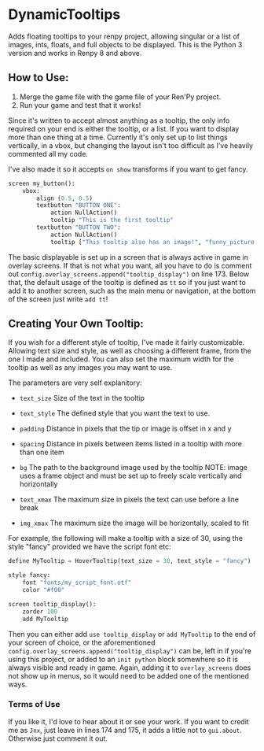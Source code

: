 # DynamicTooltips
Adds floating tooltips to your renpy project, allowing singular or a list of images, ints, floats, and full objects to be displayed. This is the Python 3 version and works in Renpy 8 and above.

## How to Use:

1. Merge the game file with the game file of your Ren'Py project.
2. Run your game and test that it works!

Since it's written to accept almost anything as a tooltip, the only info required on your end is either the tooltip, or a list. If you want to display more than one thing at a time. Currently it's only set up to list things vertically, in a vbox, but changing the layout isn't too difficult as I've heavily commented all my code.

I've also made it so it accepts `on show` transforms if you want to get fancy.

```py
screen my_button():
    vbox:
        align (0.5, 0.5)
        textbutton "BUTTON ONE":
            action NullAction()
            tooltip "This is the first tooltip"
        textbutton "BUTTON TWO":
            action NullAction()
            tooltip ["This tooltip also has an image!", "funny_picture.png"]
```

The basic displayable is set up in a screen that is always active in game in overlay screens. If that is not what you want, all you have to do is comment out `config.overlay_screens.append("tooltip_display")` on line 173. Below that, the default usage of the tooltip is defined as `tt` so if you just want to add it to another screen, such as the main menu or navigation, at the bottom of the screen just write `add tt`!

## Creating Your Own Tooltip:

If you wish for a different style of tooltip, I've made it fairly customizable. Allowing text size and style, as well as choosing a different frame, from the one I made and included. You can also set the maximum width for the tooltip as well as any images you may want to use.

The parameters are very self explanitory:
- `text_size` Size of the text in the tooltip

- `text_style` The defined style that you want the text to use.

- `padding` Distance in pixels that the tip or image is offset in x and y

- `spacing` Distance in pixels between items listed in a tooltip with more than one item

- `bg` The path to the background image used by the tooltip
NOTE: image uses a frame object and must be set up to freely scale vertically and horizontally

- `text_xmax` The maximum size in pixels the text can use before a line break

- `img_xmax` The maximum size the image will be horizontally, scaled to fit

For example, the following will make a tooltip with a size of 30, using the style "fancy" provided we have the script font etc:
```py
define MyTooltip = HoverTooltip(text_size = 30, text_style = "fancy")

style fancy:
    font "fonts/my_script_font.otf"
    color "#f00"

screen tooltip_display():
    zorder 100
    add MyTooltip
```

Then you can either add `use tooltip_display` or `add MyTooltip` to the end of your screen of choice, or the aforementioned `config.overlay_screens.append("tooltip_display")` can be, left in if you're using this project, or added to an `init python` block somewhere so it is always visible and ready in game. Again, adding it to `overlay_screens` does not show up in menus, so it would need to be added one of the mentioned ways.

### Terms of Use

If you like it, I'd love to hear about it or see your work. If you want to credit me as `Jnx`, just leave in lines 174 and 175, it adds a little not to `gui.about`. Otherwise just comment it out.
